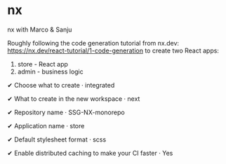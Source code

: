 # nx

nx with Marco & Sanju

Roughly following the code generation tutorial from nx.dev: https://nx.dev/react-tutorial/1-code-generation to create two React apps:

1. store - React app
2. admin - business logic

✔ Choose what to create · integrated

✔ What to create in the new workspace · next

✔ Repository name · SSG-NX-monorepo

✔ Application name · store

✔ Default stylesheet format · scss

✔ Enable distributed caching to make your CI faster · Yes
